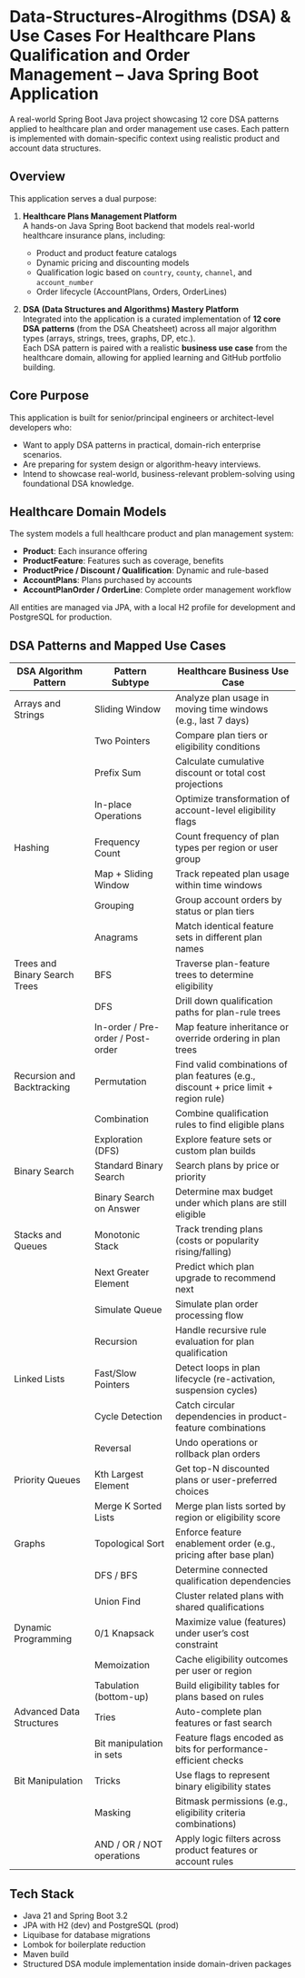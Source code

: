 # Data-Structures-Alrogithms (DSA) & Use Cases For Healthcare Plans Qualification and Order Management – Java Spring Boot Application
A real-world Spring Boot Java project showcasing 12 core DSA patterns applied to healthcare plan and order management use cases. Each pattern is implemented with domain-specific context using realistic product and account data structures.

## Overview

This application serves a dual purpose:

1. **Healthcare Plans Management Platform**  
   A hands-on Java Spring Boot backend that models real-world healthcare insurance plans, including:
    - Product and product feature catalogs
    - Dynamic pricing and discounting models
    - Qualification logic based on `country`, `county`, `channel`, and `account_number`
    - Order lifecycle (AccountPlans, Orders, OrderLines)

2. **DSA (Data Structures and Algorithms) Mastery Platform**  
   Integrated into the application is a curated implementation of **12 core DSA patterns** (from the DSA Cheatsheet) across all major algorithm types (arrays, strings, trees, graphs, DP, etc.).  
   Each DSA pattern is paired with a realistic **business use case** from the healthcare domain, allowing for applied learning and GitHub portfolio building.

## Core Purpose

This application is built for senior/principal engineers or architect-level developers who:

- Want to apply DSA patterns in practical, domain-rich enterprise scenarios.
- Are preparing for system design or algorithm-heavy interviews.
- Intend to showcase real-world, business-relevant problem-solving using foundational DSA knowledge.

## Healthcare Domain Models

The system models a full healthcare product and plan management system:

- **Product**: Each insurance offering
- **ProductFeature**: Features such as coverage, benefits
- **ProductPrice / Discount / Qualification**: Dynamic and rule-based
- **AccountPlans**: Plans purchased by accounts
- **AccountPlanOrder / OrderLine**: Complete order management workflow

All entities are managed via JPA, with a local H2 profile for development and PostgreSQL for production.

## DSA Patterns and Mapped Use Cases

| DSA Algorithm Pattern         | Pattern Subtype                         | Healthcare Business Use Case                                                                 |
|------------------------------|-----------------------------------------|----------------------------------------------------------------------------------------------|
| Arrays and Strings           | Sliding Window                          | Analyze plan usage in moving time windows (e.g., last 7 days)                               |
|                              | Two Pointers                            | Compare plan tiers or eligibility conditions                                                 |
|                              | Prefix Sum                              | Calculate cumulative discount or total cost projections                                     |
|                              | In-place Operations                     | Optimize transformation of account-level eligibility flags                                  |
| Hashing                      | Frequency Count                         | Count frequency of plan types per region or user group                                      |
|                              | Map + Sliding Window                    | Track repeated plan usage within time windows                                                |
|                              | Grouping                                | Group account orders by status or plan tiers                                                 |
|                              | Anagrams                                | Match identical feature sets in different plan names                                         |
| Trees and Binary Search Trees| BFS                                     | Traverse plan-feature trees to determine eligibility                                        |
|                              | DFS                                     | Drill down qualification paths for plan-rule trees                                           |
|                              | In-order / Pre-order / Post-order       | Map feature inheritance or override ordering in plan trees                                   |
| Recursion and Backtracking   | Permutation                             | Find valid combinations of plan features (e.g., discount + price limit + region rule)       |
|                              | Combination                             | Combine qualification rules to find eligible plans                                           |
|                              | Exploration (DFS)                       | Explore feature sets or custom plan builds                                                   |
| Binary Search                | Standard Binary Search                  | Search plans by price or priority                                                           |
|                              | Binary Search on Answer                 | Determine max budget under which plans are still eligible                                   |
| Stacks and Queues            | Monotonic Stack                         | Track trending plans (costs or popularity rising/falling)                                   |
|                              | Next Greater Element                    | Predict which plan upgrade to recommend next                                                |
|                              | Simulate Queue                          | Simulate plan order processing flow                                                          |
|                              | Recursion                               | Handle recursive rule evaluation for plan qualification                                     |
| Linked Lists                 | Fast/Slow Pointers                      | Detect loops in plan lifecycle (re-activation, suspension cycles)                           |
|                              | Cycle Detection                         | Catch circular dependencies in product-feature combinations                                 |
|                              | Reversal                                | Undo operations or rollback plan orders                                                     |
| Priority Queues              | Kth Largest Element                     | Get top-N discounted plans or user-preferred choices                                        |
|                              | Merge K Sorted Lists                    | Merge plan lists sorted by region or eligibility score                                      |
| Graphs                       | Topological Sort                        | Enforce feature enablement order (e.g., pricing after base plan)                            |
|                              | DFS / BFS                               | Determine connected qualification dependencies                                              |
|                              | Union Find                              | Cluster related plans with shared qualifications                                            |
| Dynamic Programming          | 0/1 Knapsack                            | Maximize value (features) under user’s cost constraint                                      |
|                              | Memoization                             | Cache eligibility outcomes per user or region                                               |
|                              | Tabulation (bottom-up)                  | Build eligibility tables for plans based on rules                                           |
| Advanced Data Structures     | Tries                                   | Auto-complete plan features or fast search                                                  |
|                              | Bit manipulation in sets                | Feature flags encoded as bits for performance-efficient checks                              |
| Bit Manipulation             | Tricks                                  | Use flags to represent binary eligibility states                                            |
|                              | Masking                                 | Bitmask permissions (e.g., eligibility criteria combinations)                               |
|                              | AND / OR / NOT operations               | Apply logic filters across product features or account rules                                |

## Tech Stack

- Java 21 and Spring Boot 3.2
- JPA with H2 (dev) and PostgreSQL (prod)
- Liquibase for database migrations
- Lombok for boilerplate reduction
- Maven build
- Structured DSA module implementation inside domain-driven packages

